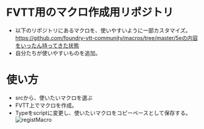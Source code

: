 # FVTT用のマクロ作成用リポジトリ
* 以下のリポジトリにあるマクロを、使いやすいように一部カスタマイズ。
  https://github.com/foundry-vtt-community/macros/tree/master/5eの内容をいったん持ってきた状態
* 自分たちが使いやすいものを追加。

# 使い方
* srcから、使いたいマクロを選ぶ
* FVTT上でマクロを作成。
* Typeをscriptに変更し、使いたいマクロをコピーペースとして保存する。
![registMacro](https://user-images.githubusercontent.com/1270936/99184879-97759380-2789-11eb-84f7-455dedb02d90.png)


